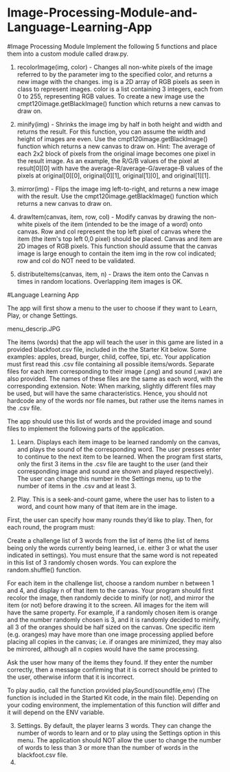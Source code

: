 # Image-Processing-Module-and-Language-Learning-App

#Image Processing Module
Implement the following 5 functions and place them into a custom module called draw.py.  

1. recolorImage(img, color) - Changes all non-white pixels of the image referred to by the parameter img to the specified color, and returns a new image with the changes. img is a  2D array of RGB pixels as seen in class to represent images. color is a list containing 3 integers, each from 0 to 255, representing RGB values. To create a new image use the cmpt120image.getBlackImage() function which returns a new canvas to draw on.

2. minify(img) - Shrinks the image img by half in both height and width and returns the result. For this function, you can assume the width and height of images are even. Use the cmpt120image.getBlackImage() function which returns a new canvas to draw on. Hint: The average of each 2x2 block of pixels from the original image becomes one pixel in the result image. As an example, the R/G/B values of the pixel at result[0][0] with have the average-R/average-G/average-B values of the pixels at original[0][0], original[0][1], original[1][0], and original[1][1].

3. mirror(img) - Flips the image img left-to-right, and returns a new image with the result. Use the cmpt120image.getBlackImage() function which returns a new canvas to draw on. 

4. drawItem(canvas, item, row, col) - Modify canvas by drawing the non-white pixels of the item (intended to be the image of a word) onto canvas. Row and col represent the top left pixel of canvas where the item (the item's top left 0,0 pixel) should be placed. Canvas and item are 2D images of RGB pixels. This function should assume that the canvas image is large enough to contain the item img in the row col indicated; row and col do NOT need to be validated. 

5. distributeItems(canvas, item, n) - Draws the item onto the Canvas n times in random locations. Overlapping item images  is OK.

#Language Learning App

The app will first show a menu to the user to choose if they want to Learn, Play, or change Settings.

menu_descrip.JPG
 

The items (words) that the app will teach the user in this game are listed in a provided blackfoot.csv file, included in the the Starter Kit below. Some examples: apples, bread, burger, child, coffee, tipi, etc. Your application must first read this .csv file containing all possible items/words. Separate files for each item corresponding to their image (.png) and sound (.wav) are also provided. The names of these files are the same as each word, with the corresponding extension. Note: When marking, slightly different files may be used, but will have the same characteristics. Hence, you should not hardcode any of the words nor file names, but rather use the items names in the .csv file.

The app should use this list of words and the provided image and sound files to implement the following parts of the application.

1. Learn. Displays each item image to be learned randomly on the canvas, and plays the sound of the corresponding word. The user presses enter to continue to the next item to be learned. When the program first starts, only the first 3 items in the .csv file are taught to the user (and their corresponding image and sound are shown and played respectively). The user can change this number in the Settings menu, up to the number of items in the .csv  and at least 3.

2. Play. This is a seek-and-count game, where the user has to listen to a word, and count how many of that item are in the image.

First, the user can specify how many rounds they’d like to play. Then, for each round, the program must:

Create a challenge list of 3 words from the list of items (the list of items being only the words currently being learned, i.e. either 3 or what the user indicated in settings). You must ensure that the same word is not repeated in this list of 3 randomly chosen words. You can explore the random.shuffle() function.

For each item in the challenge list, choose a random number n between 1 and 4, and display n of that item to the canvas. 
Your program should first recolor the image, then randomly decide to minify (or not), and mirror the item (or not) before drawing it to the screen.  All images for the item will have the same property. For example, if a randomly chosen item is orange and the number randomly chosen is 3, and it is randomly decided to minify, all 3 of the oranges should be half sized on the canvas. One specific item (e.g. oranges) may have more than one image processing applied before placing all copies in the canvas; i.e. if oranges are minimized, they may also be mirrored, although all n copies would have the same processing.

Ask the user how many of the items they found. If they enter the number correctly, then a message confirming that it is correct should be printed to the user, otherwise inform that it is incorrect. 

To play audio, call the function provided playSound(soundfile,env) (The function is included in the Started Kit code, in the main file). Depending on your coding environment, the implementation of this function will differ and it will depend on the ENV variable. 

3. Settings. By default, the player learns 3 words. They can change the number of words to learn and or to play using the Settings option  in this menu. The application should NOT allow the user to change the number of words to less than 3 or more than the number of words in the blackfoot.csv file.
4. 



